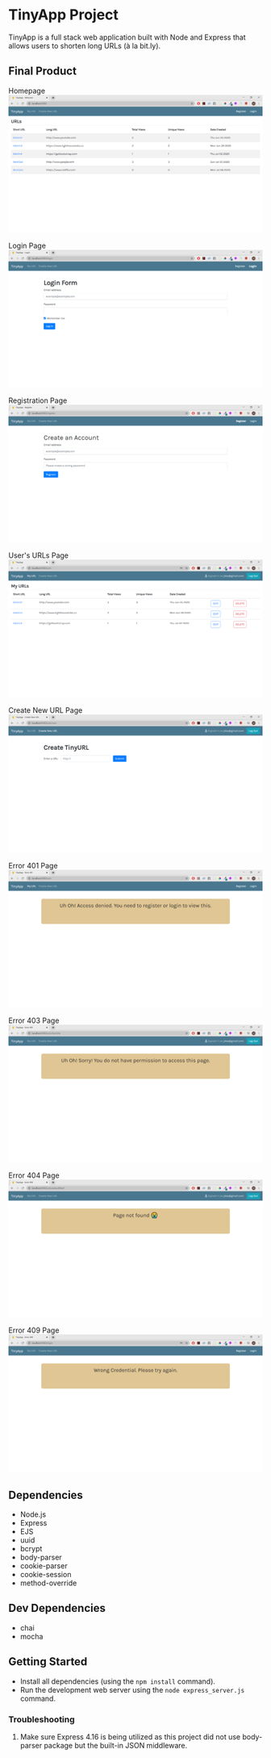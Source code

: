 # TinyApp Project

TinyApp is a full stack web application built with Node and Express that allows users to shorten long URLs (à la bit.ly).

## Final Product

Homepage
!["Homepage. Showing all urls."](./docs/homepage.png)

Login Page
!["Login Page"](./docs/login_page.png)

Registration Page
!["Registration Page"](./docs/register_page.png)

User's URLs Page
!["User's URL Page"](./docs/user_url_page.png)

Create New URL Page
!["Create New URL Page"](./docs/create_new_url.png)

Error 401 Page
!["Page not found Error 401"](./docs/page401.png)

Error 403 Page
!["Page not found Error 403"](./docs/page403.png)


Error 404 Page
!["Page not found Error 404"](./docs/page404.png)


Error 409 Page
!["Wrong Credential Error 409"](./docs/page409.png)

## Dependencies

- Node.js
- Express
- EJS
- uuid
- bcrypt
- body-parser
- cookie-parser
- cookie-session
- method-override

## Dev Dependencies
- chai
- mocha

## Getting Started

- Install all dependencies (using the `npm install` command).
- Run the development web server using the `node express_server.js` command.

### Troubleshooting
1. Make sure Express 4.16 is being utilized as this project did not use body-parser package but the built-in JSON middleware.
